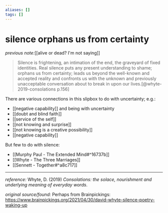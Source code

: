 ```yaml
---
aliases: []
tags: []
---
```


# silence orphans us from certainty 

_previous note:_[[alive or dead? I'm not saying]]

> Silence is frightening, an intimation of the end, the graveyard of fixed identities. Real silence puts any present understanding to shame; orphans us from certainty; leads us beyond the well-known and accepted reality and confronts us with the unknown and previously unacceptable conversation about to break in upon our lives.[@whyte-2019-consolations p.156]



There are various connections in this slipbox to do with uncertainty; e.g.: 
- [[negative capability]] and being with uncertainty
- [[doubt and blind faith]]
- [[service of the self]]
- [[not knowing and surprise]]
- [[not knowing is a creative possibility]]
- [[negative capability]]

But few to do with silence:

- [[Murphy Paul - The Extended Mind#^16737b]]
- [[Whyte - The Three Marriages]]
- [[Sennett - Together#^a8c717]]


---

_reference:_ Whyte, D. (2019) _Consolations: the solace, nourishment and underlying meaning of everyday words_.

_original source/found:_ Perhaps from Brainpickings: <https://www.brainpickings.org/2021/04/30/david-whyte-silence-poetry-waking-up>